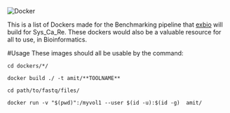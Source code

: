 <img src="https://d1q6f0aelx0por.cloudfront.net/product-logos/library-docker-logo.png" alt="Docker">

This is a list of Dockers made for the Benchmarking pipeline that [exbio](https://www.baumbachlab.net/) will build for Sys_Ca_Re. These dockers would also be a valuable resource for all to use, in Bioinformatics. 


#Usage
These images should all be usable by the command:
```shell
cd dockers/*/

docker build ./ -t amit/**TOOLNAME**

cd path/to/fastq/files/

docker run -v "$(pwd)":/myvol1 --user $(id -u):$(id -g)  amit/

```
